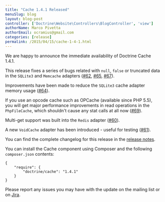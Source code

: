 ```yaml
---
title: "Cache 1.4.1 Released"
menuSlug: blog
layout: blog-post
controller: ['Doctrine\Website\Controllers\BlogController', 'view']
authorName: Marco Pivetta
authorEmail: ocramius@gmail.com
categories: [release]
permalink: /2015/04/15/cache-1-4-1.html
---
```

We are happy to announce the immediate availability of Doctrine Cache
1.4.1.

This release fixes a series of bugs related with `null`, `false` or
truncated data in the `SQLite3` and `Memcache` adapters
([\#62](https://github.com/doctrine/cache/pull/62),
[\#65](https://github.com/doctrine/cache/pull/65),
[\#67](https://github.com/doctrine/cache/pull/67)).

Improvements have been made to reduce the `SQLite3` cache adapter memory
usage ([\#64](https://github.com/doctrine/cache/pull/64)).

If you use an opcode cache such as OPCache (available since PHP 5.5),
you will get major performance improvements in read operations in the
`PhpFileCache`, which shouldn't cause any stat calls at all now
([\#69](https://github.com/doctrine/cache/pull/69)).

Multi-get support was built into the `Redis` adapter
([\#60](https://github.com/doctrine/cache/pull/60)).

A new `VoidCache` adapter has been introduced - useful for testing
([\#61](https://github.com/doctrine/cache/pull/61)).

You can find the complete changelog for this release in the [release
notes](https://github.com/doctrine/cache/releases/tag/v1.4.1).

You can install the Cache component using Composer and the following
`composer.json` contents:

~~~~ {.sourceCode .json}
{
    "require": {
        "doctrine/cache": "1.4.1"
    }
}
~~~~

Please report any issues you may have with the update on the mailing
list or on [Jira](http://www.doctrine-project.org/jira).
